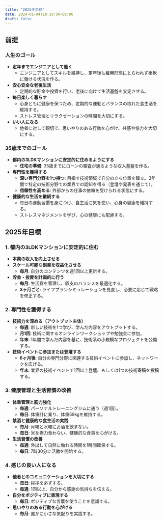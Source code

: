 ```yaml
---
title: "2025年目標"
date: 2024-01-04T10:10:00+09:00
draft: false
---
```

<!--more-->
## 前提

### 人生のゴール
- **定年までエンジニアとして働く**
  - エンジニアとしてスキルを維持し、定年後も雇用形態にとらわれず柔軟に働ける状況を作る。
- **安心安全な老後生活**
  - 定期的な貯金や投資を行い、老後に向けて生活基盤を安定させる。
- **毎日楽しく暮らす**
  - 心身ともに健康を保つため、定期的な運動とバランスの取れた食生活を維持する。
  - ストレス管理とリラクゼーションの時間を大切にする。
- **いい人になる**
  - 他者に対して親切で、思いやりのある行動を心がけ、共感や協力を大切にする。

### 35歳までのゴール
- **都内の3LDKマンションに安定的に住めるようにする**
  - **住宅の準備**: 35歳までにローンの審査が通るような収入基盤を作る。
- **専門性を獲得する**
  - **深い専門分野を1つ持つ**: 目指す技術領域で自分の立ち位置を確立。3年間で特定の技術分野での業界での認知を得る（登壇や発表を通じて）。
  - **信頼性を高める**: 外部からの仕事の依頼を受けられる状態にする。
- **健康的な生活を継続する**
  - 毎日の運動習慣を身につけ、食生活に気を使い、心身の健康を維持する。
  - ストレスマネジメントを学び、心の健康にも配慮する。

## 2025年目標

### 1. 都内の3LDKマンションに安定的に住む
- **本業の収入を向上させる**
- **スケール可能な副業を収益化させる**
  - **毎月**: 自分のコンテンツを週1回以上更新する。
- **貯金・投資を計画的に行う**
  - **毎月**: 生活費を管理し、収支のバランスを最適化する。
  - **3ヶ月ごと**: ライフプランシミュレーションを見直し、必要に応じて戦略を修正する。

### 2. 専門性を獲得する
- **技術力を深める（アウトプット主体）**
  - **毎週**: 新しい技術を1つ学び、学んだ内容をアウトプットする。
  - **月1回**: 技術に関するオンラインワークショップや勉強会に参加。
  - **年末**: 1年間で学んだ内容を基に、技術系の小規模なプロジェクトを公開する。
- **技術イベントに参加または登壇する**
  - **6ヶ月後**: 自分の専門分野に関連する技術イベントに参加し、ネットワークを広げる。
  - **年末**: 業界の技術イベントで1回以上登壇、もしくは1つの技術寄稿を投稿する。

### 3. 健康管理と生活習慣の改善
- **体重管理と筋力強化**
  - **毎週**: パーソナルトレーニングジムに通う（週1回）。
  - **毎日**: 体重計に乗り、体重59kgを維持する。
- **禁酒と健康的な食生活の実践**
  - **毎月**: 月曜と水曜にお酒を飲まない。
  - **毎日**: 米を極力食わない、健康的な食事を心がける。
- **生活習慣の改善**
  - **毎週**: 外出して自然に触れる時間を1時間確保する。
  - **毎日**: 7時30分に活動を開始する。

### 4. 感じの良い人になる
- **他者とのコミュニケーションを大切にする**
  - **毎日**: 挨拶を必ずする。
  - **毎週**: 1回以上、自分から感謝の気持ちを伝える。
- **自分をポジティブに表現する**
  - **毎日**: ポジティブな言葉を使うことを意識する。
- **思いやりのある行動を心がける**
  - **毎月**: 誰かに小さな気配りを実践する。
